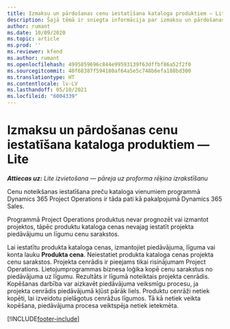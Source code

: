 ```yaml
---
title: Izmaksu un pārdošanas cenu iestatīšana kataloga produktiem — Lite
description: Šajā tēmā ir sniegta informācija par izmaksu un pārdošanas likmju iestatīšanu preču katalogā.
author: rumant
ms.date: 10/09/2020
ms.topic: article
ms.prod: ''
ms.reviewer: kfend
ms.author: rumant
ms.openlocfilehash: 4995859696c844e99593139f63dffbf86a52f2f0
ms.sourcegitcommit: 40f68387f594180af64a5e5c748b6efa188bd300
ms.translationtype: HT
ms.contentlocale: lv-LV
ms.lasthandoff: 05/10/2021
ms.locfileid: "6004339"
---
```

# <a name="set-up-cost-and-sales-rates-for-catalog-products---lite"></a>Izmaksu un pārdošanas cenu iestatīšana kataloga produktiem — Lite

_**Attiecas uz:** Lite izvietošana — pāreja uz proforma rēķina izrakstīšanu_


Cenu noteikšanas iestatīšana preču kataloga vienumiem programmā Dynamics 365 Project Operations ir tāda pati kā pakalpojumā Dynamics 365 Sales.

Programmā Project Operations produktus nevar prognozēt vai izmantot projektos, tāpēc produktu kataloga cenas nevajag iestatīt projekta piedāvājumu un līgumu cenu sarakstos.

Lai iestatītu produkta kataloga cenas, izmantojiet piedāvājuma, līguma vai konta lauku **Produkta cena**. Neiestatiet produkta kataloga cenas projekta cenu sarakstos. Projekta cenrādis ir pieejams tikai risinājumam Project Operations. Lietojumprogrammas biznesa loģika kopē cenu sarakstus no piedāvājuma uz līgumu. Rezultāts ir līgumā noteiktais projekta cenrādis. Kopēšanas darbība var aizkavēt piedāvājuma veiksmīgu procesu, ja projekta cenrādis piedāvājumā kļūst pārāk liels. Produktu cenrāži netiek kopēti, lai izveidotu pielāgotus cenrāžus līgumos. Tā kā netiek veikta kopēšana, piedāvājuma procesa veiktspēja netiek ietekmēta.


[!INCLUDE[footer-include](../../includes/footer-banner.md)]
